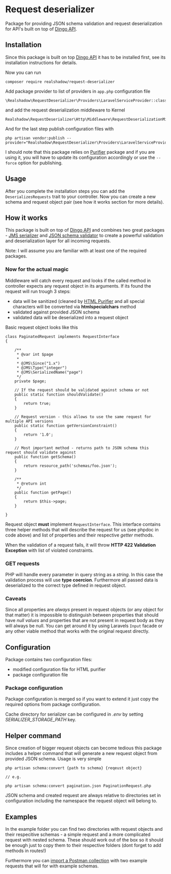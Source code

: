 # Request deserializer

Package for providing JSON schema validation and request deserialization for API's built on top of [Dingo API](https://github.com/dingo/api).


## Installation

Since this package is built on top [Dingo API](https://github.com/dingo/api) it has to be installed first, see its installation instructions for details.

Now you can run

```
composer require realshadow/request-deserializer
```

Add package provider to list of providers in `app.php` configuration file

```
\Realshadow\RequestDeserializer\Providers\LaravelServiceProvider::class
``` 

and add the request deserialization middleware to Kernel

```
Realshadow\RequestDeserializer\Http\Middleware\RequestDeserializationMiddleware
```

And for the last step publish configuration files with

```
php artisan vendor:publish --provider="Realshadow\RequestDeserializer\Providers\LaravelServiceProvider"
```

I should note that this package relies on [Purifier](https://github.com/mewebstudio/Purifier) package and if you are using it, you will have to update its configuration accordingly or use
the `--force` option for publishing.

## Usage

After you complete the installation steps you can add the `DeserializesRequests` trait to your controller. 
Now you can create a new schema and request object pair (see how it works section for more details). 


## How it works

This package is built on top of [Dingo API](https://github.com/dingo/api) and combines two 
great packages - [JMS serializer](https://github.com/schmittjoh/serializer) and 
[JSON schema validator](https://github.com/justinrainbow/json-schema) to create a powerful validation and deserialization 
layer for all incoming requests.

Note: I will assume you are familiar with at least one of the required packages.

### Now for the actual magic

Middleware will catch every request and looks if the called method in controller expects any request object in its arguments. If its found the
request will run trough 3 steps:

 - data will be sanitized (cleaned by [HTML Purifier](https://github.com/mewebstudio/Purifier) and all special characters will be converted via **htmlspecialchars** method
 - validated against provided JSON schema
 - validated data will be deserialized into a request object
 
Basic request object looks like this

```
class PaginatedRequest implements RequestInterface
{

    /**
     * @var int $page
     *
     * @JMS\Since("1.x")
     * @JMS\Type("integer")
     * @JMS\SerializedName("page")
     */
    private $page;

    // If the request should be validated against schema or not
    public static function shouldValidate()
    {
        return true;
    }

    // Request version - this allows to use the same request for multiple API versions
    public static function getVersionConstraint()
    {
        return '1.0';
    }

    // Most important method - returns path to JSON schema this request should validate against
    public function getSchema()
    {
        return resource_path('schemas/foo.json');
    }
    
    /**
     * @return int
     */
    public function getPage()
    {
        return $this->page;
    }
    
}
```

Request object **must** implement `RequestInterface`. This interface contains three helper methods that will describe
the request for us (see phpdoc in code above) and list of properties and their respective *getter* methods.

When the validation of a request fails, it will throw **HTTP 422 Validation Exception** with list of violated constraints.

### GET requests

PHP will handle every parameter in query string as a *string*. In this case the validation process will use **type coercion**. Furthermore all passed data is deserialized
to the correct type defined in request object.

### Caveats

Since all properties are *always* present in request objects (or any object for that matter) it is impossible to distinguish between properties that should have *null values* and properties
that are not present in request body as they will always be null. You can get around it by using Laravels `Input` facade or any other viable method that works with the original request
directly.

## Configuration

Package contains two configuration files: 
 
 - modified configuration file for HTML purifier
 - package configuration file
 
### Package configuration

Package configuration is merged so if you want to extend it just copy the required options from package configuration. 

Cache directory for serializer can be configured in *.env* by setting *SERIALIZER_STORAGE_PATH* key.

## Helper command

Since creation of bigger request objects can become tedious this package includes a helper command that will generate a new request object from provided JSON schema. 
Usage is very simple

```
php artisan schema:convert {path to schema} {reqeust object}

// e.g.

php artisan schema:convert pagination.json PaginationRequest.php
```

JSON schema and created request are always relative to directories set in configuration including the namespace the request object will belong to.

## Examples

In the example folder you can find two directories with request objects and their respecitive schemas - a simple request and a more complicated request with nested schema. These should work out of the box so it should
be enough just to copy them to their respective folders (dont forget to add methods in routes!)

Furthermore you can [import a Postman collection](https://documenter.getpostman.com/view/273296/request-deserializer/6fVVjhS) with two example requests that will for with example schemas.
